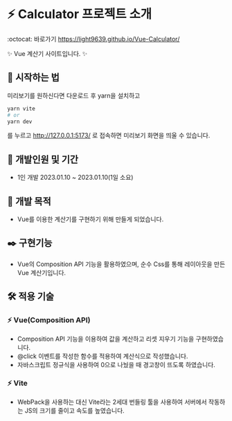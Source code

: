# :zap: Calculator 프로젝트 소개
:octocat: 바로가기 https://light9639.github.io/Vue-Calculator/



:sparkles: Vue 계산기 사이트입니다. :sparkles:

## :rocket: 시작하는 법
미리보기를 원하신다면 다운로드 후 yarn을 설치하고
```bash
yarn vite
# or
yarn dev
```
를 누르고 http://127.0.0.1:5173/ 로 접속하면 미리보기 화면을 띄울 수 있습니다.
## :calendar: 개발인원 및 기간
- 1인 개발 2023.01.10 ~ 2023.01.10(1일 소요)
## :dart: 개발 목적
- Vue를 이용한 계산기를 구현하기 위해 만들게 되었습니다.
## :black_nib: 구현기능
- Vue의 Composition API 기능을 활용하였으며, 순수 Css를 통해 레이아웃을 만든 Vue 계산기입니다.
## :hammer_and_wrench: 적용 기술
### :zap: Vue(Composition API)
- Composition API 기능을 이용하여 값을 계산하고 리셋 지우기 기능을 구현하였습니다.
- @click 이벤트를 작성한 함수를 적용하여 계산식으로 작성했습니다.
- 자바스크립트 정규식을 사용하여 0으로 나눴을 때 경고창이 뜨도록 하였습니다.
### :zap: Vite
- WebPack을 사용하는 대신 Vite라는 2세대 번들링 툴을 사용하여 서버에서 작동하는 JS의 크기를 줄이고 속도를 높였습니다.